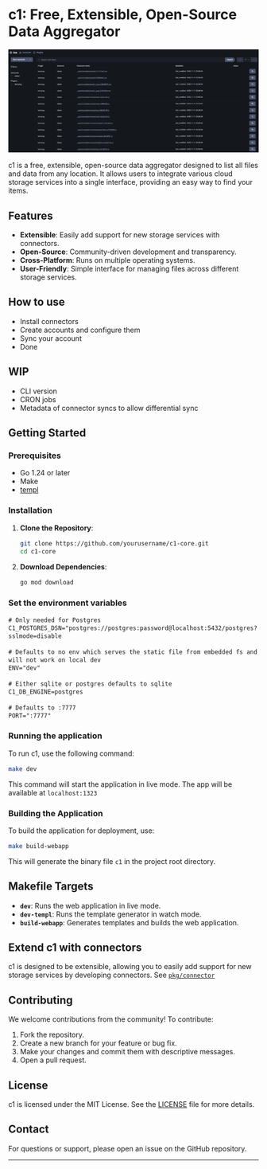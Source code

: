 # c1: Free, Extensible, Open-Source Data Aggregator

![Screenshot](docs/screenshot.png)

c1 is a free, extensible, open-source data aggregator designed to list all files and data from any location. It allows users to integrate various cloud storage services into a single interface, providing an easy way to find your items.

## Features

- **Extensible**: Easily add support for new storage services with connectors.
- **Open-Source**: Community-driven development and transparency.
- **Cross-Platform**: Runs on multiple operating systems.
- **User-Friendly**: Simple interface for managing files across different storage services.

## How to use

- Install connectors
- Create accounts and configure them
- Sync your account
- Done

## WIP

- CLI version
- CRON jobs
- Metadata of connector syncs to allow differential sync

## Getting Started

### Prerequisites

- Go 1.24 or later
- Make
- [templ](https://templ.guide/)

### Installation

1. **Clone the Repository**:

   ```bash
   git clone https://github.com/yourusername/c1-core.git
   cd c1-core
   ```

2. **Download Dependencies**:
   ```bash
   go mod download
   ```

### Set the environment variables

```
# Only needed for Postgres
C1_POSTGRES_DSN="postgres://postgres:password@localhost:5432/postgres?sslmode=disable

# Defaults to no env which serves the static file from embedded fs and will not work on local dev
ENV="dev"

# Either sqlite or postgres defaults to sqlite
C1_DB_ENGINE=postgres

# Defaults to :7777
PORT=":7777"
```

### Running the application

To run c1, use the following command:

```bash
make dev
```

This command will start the application in live mode. The app will be available at `localhost:1323`

### Building the Application

To build the application for deployment, use:

```bash
make build-webapp
```

This will generate the binary file `c1` in the project root directory.

## Makefile Targets

- **`dev`**: Runs the web application in live mode.
- **`dev-templ`**: Runs the template generator in watch mode.
- **`build-webapp`**: Generates templates and builds the web application.

## Extend c1 with connectors

c1 is designed to be extensible, allowing you to easily add support for new storage services by developing connectors.
See [`pkg/connector`](./pkg/connector)

## Contributing

We welcome contributions from the community! To contribute:

1. Fork the repository.
2. Create a new branch for your feature or bug fix.
3. Make your changes and commit them with descriptive messages.
4. Open a pull request.

## License

c1 is licensed under the MIT License. See the [LICENSE](LICENSE) file for more details.

## Contact

For questions or support, please open an issue on the GitHub repository.

---
